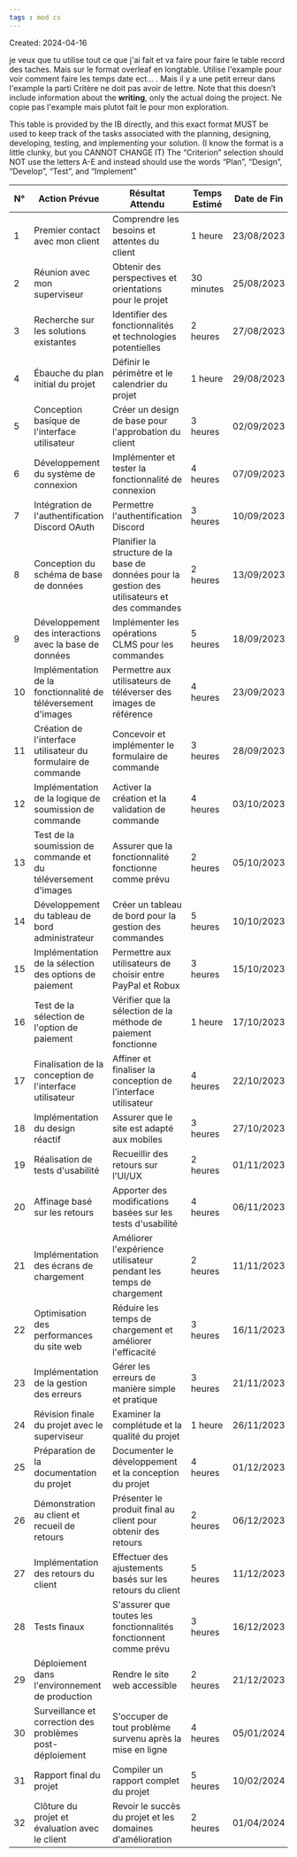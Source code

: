 ```yaml
---
tags : mod cs
---
```

Created: 2024-04-16

je veux que tu utilise tout ce que j'ai fait et va faire pour faire le table record des taches. Mais sur le format overleaf en longtable. Utilise l'example pour voir comment faire les temps date ect... . Mais il y a une petit erreur dans l'example la parti Critère ne doit pas avoir de lettre. Note that this doesn’t include information about the **writing**, only the actual doing the project. Ne copie pas l'example mais plutot fait le pour mon exploration.

This table is provided by the IB directly, and this exact format MUST be used to keep track of the tasks associated with the planning, designing, developing, testing, and implementing your solution. (I know the format is a little clunky, but you CANNOT CHANGE IT)
The “Criterion” selection should NOT use the letters A-E and instead should use the words “Plan”, “Design”, “Develop”, “Test”, and “Implement”

| N°  | Action Prévue                                                  | Résultat Attendu                                                                               | Temps Estimé | Date de Fin | Critère |
| --- | -------------------------------------------------------------- | ---------------------------------------------------------------------------------------------- | ------------ | ----------- | ------- |
| 1   | Premier contact avec mon client                                | Comprendre les besoins et attentes du client                                                   | 1 heure      | 23/08/2023  | A       |
| 2   | Réunion avec mon superviseur                                   | Obtenir des perspectives et orientations pour le projet                                        | 30 minutes   | 25/08/2023  | A       |
| 3   | Recherche sur les solutions existantes                         | Identifier des fonctionnalités et technologies potentielles                                    | 2 heures     | 27/08/2023  | A       |
| 4   | Ébauche du plan initial du projet                              | Définir le périmètre et le calendrier du projet                                                | 1 heure      | 29/08/2023  | A       |
| 5   | Conception basique de l'interface utilisateur                  | Créer un design de base pour l'approbation du client                                           | 3 heures     | 02/09/2023  | B       |
| 6   | Développement du système de connexion                          | Implémenter et tester la fonctionnalité de connexion                                           | 4 heures     | 07/09/2023  | C       |
| 7   | Intégration de l'authentification Discord OAuth                | Permettre l'authentification Discord                                                           | 3 heures     | 10/09/2023  | C       |
| 8   | Conception du schéma de base de données                        | Planifier la structure de la base de données pour la gestion des utilisateurs et des commandes | 2 heures     | 13/09/2023  | B       |
| 9   | Développement des interactions avec la base de données         | Implémenter les opérations CLMS pour les commandes                                             | 5 heures     | 18/09/2023  | C       |
| 10  | Implémentation de la fonctionnalité de téléversement d'images  | Permettre aux utilisateurs de téléverser des images de référence                               | 4 heures     | 23/09/2023  | C       |
| 11  | Création de l'interface utilisateur du formulaire de commande  | Concevoir et implémenter le formulaire de commande                                             | 3 heures     | 28/09/2023  | B       |
| 12  | Implémentation de la logique de soumission de commande         | Activer la création et la validation de commande                                               | 4 heures     | 03/10/2023  | C       |
| 13  | Test de la soumission de commande et du téléversement d'images | Assurer que la fonctionnalité fonctionne comme prévu                                           | 2 heures     | 05/10/2023  | C       |
| 14  | Développement du tableau de bord administrateur                | Créer un tableau de bord pour la gestion des commandes                                         | 5 heures     | 10/10/2023  | C       |
| 15  | Implémentation de la sélection des options de paiement         | Permettre aux utilisateurs de choisir entre PayPal et Robux                                    | 3 heures     | 15/10/2023  | C       |
| 16  | Test de la sélection de l'option de paiement                   | Vérifier que la sélection de la méthode de paiement fonctionne                                 | 1 heure      | 17/10/2023  | C       |
| 17  | Finalisation de la conception de l'interface utilisateur       | Affiner et finaliser la conception de l'interface utilisateur                                  | 4 heures     | 22/10/2023  | B       |
| 18  | Implémentation du design réactif                               | Assurer que le site est adapté aux mobiles                                                     | 3 heures     | 27/10/2023  | C       |
| 19  | Réalisation de tests d'usabilité                               | Recueillir des retours sur l'UI/UX                                                             | 2 heures     | 01/11/2023  | E       |
| 20  | Affinage basé sur les retours                                  | Apporter des modifications basées sur les tests d'usabilité                                    | 4 heures     | 06/11/2023  | C       |
| 21  | Implémentation des écrans de chargement                        | Améliorer l'expérience utilisateur pendant les temps de chargement                             | 2 heures     | 11/11/2023  | C       |
| 22  | Optimisation des performances du site web                      | Réduire les temps de chargement et améliorer l'efficacité                                      | 3 heures     | 16/11/2023  | C       |
| 23  | Implémentation de la gestion des erreurs                       | Gérer les erreurs de manière simple et pratique                                                | 3 heures     | 21/11/2023  | C       |
| 24  | Révision finale du projet avec le superviseur                  | Examiner la complétude et la qualité du projet                                                 | 1 heure      | 26/11/2023  | A       |
| 25  | Préparation de la documentation du projet                      | Documenter le développement et la conception du projet                                         | 4 heures     | 01/12/2023  | B       |
| 26  | Démonstration au client et recueil de retours                  | Présenter le produit final au client pour obtenir des retours                                  | 2 heures     | 06/12/2023  | E       |
| 27  | Implémentation des retours du client                           | Effectuer des ajustements basés sur les retours du client                                      | 5 heures     | 11/12/2023  | C       |
| 28  | Tests finaux                                                   | S'assurer que toutes les fonctionnalités fonctionnent comme prévu                              | 3 heures     | 16/12/2023  | C       |
| 29  | Déploiement dans l'environnement de production                 | Rendre le site web accessible                                                                  | 2 heures     | 21/12/2023  | C       |
| 30  | Surveillance et correction des problèmes post-déploiement      | S'occuper de tout problème survenu après la mise en ligne                                      | 4 heures     | 05/01/2024  | C       |
| 31  | Rapport final du projet                                        | Compiler un rapport complet du projet                                                          | 5 heures     | 10/02/2024  | B       |
| 32  | Clôture du projet et évaluation avec le client                 | Revoir le succès du projet et les domaines d'amélioration                                      | 2 heures     | 01/04/2024  | E       |
